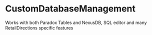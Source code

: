 # CustomDatabaseManagement
Works with both Paradox Tables and NexusDB, SQL editor and many RetailDirections specific features
